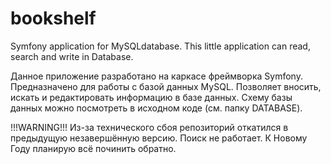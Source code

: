 # bookshelf
 Symfony application for MySQLdatabase.
 This little application can read, search and write in Database.
 
 Данное приложение разработано на каркасе фреймворка Symfony. Предназначено для работы с базой данных MySQL. Позволяет вносить, искать и редактировать информацию в базе данных. Схему базы данных можно посмотреть в исходном коде (см. папку DATABASE).

!!!WARNING!!! Из-за технического сбоя репозиторий откатился в предыдущую незавершённую версию. Поиск не работает. К Новому Году планирую всё починить обратно.
